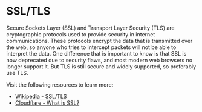 # SSL/TLS

Secure Sockets Layer (SSL) and Transport Layer Security (TLS) are cryptographic protocols used to provide security in internet communications. These protocols encrypt the data that is transmitted over the web, so anyone who tries to intercept packets will not be able to interpret the data. One difference that is important to know is that SSL is now deprecated due to security flaws, and most modern web browsers no longer support it. But TLS is still secure and widely supported, so preferably use TLS.

Visit the following resources to learn more:

- [Wikipedia - SSL/TLS](https://en.wikipedia.org/wiki/Transport_Layer_Security)
- [Cloudflare - What is SSL?](https://www.cloudflare.com/learning/ssl/what-is-ssl/)
